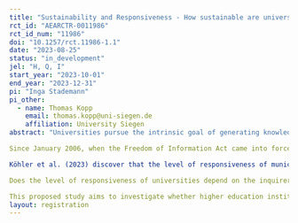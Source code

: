 ```yaml
---
title: "Sustainability and Responsiveness - How sustainable are universities and to what extent are they willing to disclose information to the public?"
rct_id: "AEARCTR-0011986"
rct_id_num: "11986"
doi: "10.1257/rct.11986-1.1"
date: "2023-08-25"
status: "in_development"
jel: "H, Q, I"
start_year: "2023-10-01"
end_year: "2023-12-31"
pi: "Inga Stademann"
pi_other:
  - name: Thomas Kopp
    email: thomas.kopp@uni-siegen.de
    affiliation: University Siegen
abstract: "Universities pursue the intrinsic goal of generating knowledge. As such, they have a significant responsibility for progress and are committed to a scientific approach. As major institutions of public administration, they also play a crucial role in the sustainable transformation of the society. Not only the areas of research and teaching are relevant, but also other levels of impact such as transfer, operations and governance. Because of its multiple levels of impact, a university has great influence. This includes impact on its home region as an employer and cooperation partner, on its student body as a teacher, or in the "scientific community" as a researcher. But are universities using their potential and driving the development of a sustainable future? How sustainable are Germany's universities? And do they provide information about their efforts in this regard?
Since January 2006, when the Freedom of Information Act came into force, all public institutions, including universities, have been legally required to disclose information about their operations to the public. Although universities are legally bound to respond to information requests and are expected to participate in the knowledge-generation process, a preliminary survey has revealed that many universities fail to fulfill this duty and ignore demands for disclosing information. Specifically, inquiries relating to crucial matters like sustainable initiatives and gender parity remained unanswered. However, do these indicative observations represent the broader reality?
Köhler et al. (2023) discover that the level of responsiveness of municipalities towards citizens' inquiries is low, and that the response depends on the characteristics of the inquirer. Another variation is observed both before and after the election periods: Municipalities are more responsive before the election period than they are after. According to Köhler et al. (2023), responsiveness relies on a political motivation. Öhberg and Naurin (2016) and Butler and Broockman (2011) present similar results. The responsiveness of U.S. local politicians is   tested and it is found out that it depends on the name of the inquirer (race) and the nature/motives of their writing.
Does the level of responsiveness of universities depend on the inquirer? This research study attempts to answer the question. Considering the findings of Köhler et al. (2023), universities may also follow political motivations. The primary objective of a university is to produce graduates. Do universities prioritize answering inquiries from interested applicants over scientists? To be more specific, are inquiries from scientists consistently ignored? Is it possible to conclude that scientific inquiries receive a different level of responsiveness as compared to inquiries made by prospective students? Is it justifiable to attribute the low responsiveness observed in the pre-survey to the essential matters related to sustainability efforts and gender equity in higher education?
This proposed study aims to investigate whether higher education institutions are less responsive to academic inquiries than to inquiries from interested students. Additionally, the study aims to explore whether the responsiveness of colleges correlates with their existing sustainability efforts. Do higher education institutions exhibit less likelihood of responding to scientific inquiries when they have implemented few sustainability projects up to now? Do they tend to be more reactive to inquiries from prospective students when the two inquiries are indistinguishable except for the sender?"
layout: registration
---
```


